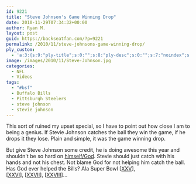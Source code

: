 ```yaml
---
id: 9221
title: "Steve Johnson's Game Winning Drop"
date: 2010-11-29T07:34:32+00:00
author: Ryan M.
layout: post
guid: https://backseatfan.com/?p=9221
permalink: /2010/11/steve-johnsons-game-winning-drop/
ply_custom:
  - 'a:3:{s:9:"ply-title";s:0:"";s:8:"ply-desc";s:0:"";s:7:"noindex";s:0:"";}'
image: /images/2010/11/Steve-Johnson.jpg
categories:
  - NFL
  - Videos
tags:
  - "#bsf"
  - Buffalo Bills
  - Pittsburgh Steelers
  - steve johnson
  - stevie johnson
---
```


<div class="entry">
  <p>
  </p>

  <p>
    This sort of ruined my upset special, so I have to point out how close I am to being a genius. If Stevie Johnson catches the ball they win the game, if he drops it they lose. Plain and simple, it was the game winning drop.
  </p>

  <p>
    But give Steve Johnson some credit, he is doing awesome this year and shouldn't be so hard on <a href="http://twitter.com/StevieJohnson13/status/9006757670031360">himself/God</a>. Stevie should just catch with his hands and not his chest. Not blame God for not helping him catch the ball. Has God ever helped the Bills? Ala Super Bowl [<a href="http://en.wikipedia.org/wiki/Super_Bowl_XXV">XXV</a>], [<a href="http://en.wikipedia.org/wiki/Super_Bowl_XXVI">XXVI</a>], [<a href="http://en.wikipedia.org/wiki/Super_Bowl_XXVII">XXVII</a>], [<a href="http://en.wikipedia.org/wiki/Super_Bowl_XXVIII">XXVIII</a>]&#8230;
  </p>
</div>
